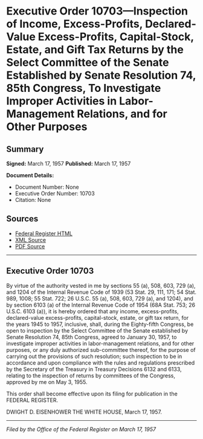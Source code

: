 # Executive Order 10703—Inspection of Income, Excess-Profits, Declared-Value Excess-Profits, Capital-Stock, Estate, and Gift Tax Returns by the Select Committee of the Senate Established by Senate Resolution 74, 85th Congress, To Investigate Improper Activities in Labor-Management Relations, and for Other Purposes

## Summary

**Signed:** March 17, 1957
**Published:** March 17, 1957

**Document Details:**
- Document Number: None
- Executive Order Number: 10703
- Citation: None

## Sources
- [Federal Register HTML](https://www.presidency.ucsb.edu/documents/executive-order-10703-inspection-income-excess-profits-declared-value-excess-profits)
- [XML Source](None)
- [PDF Source](None)

---

## Executive Order 10703

By virtue of the authority vested in me by sections 55 (a), 508, 603, 729 (a), and 1204 of the Internal Revenue Code of 1939 (53 Stat. 29, 111, 171; 54 Stat. 989, 1008; 55 Stat. 722; 26 U.S.C. 55 (a), 508, 603, 729 (a), and 1204), and by section 6103 (a) of the Internal Revenue Code of 1954 (68A Stat. 753; 26 U.S.C. 6103 (a)), it is hereby ordered that any income, excess-profits, declared-value excess-profits, capital-stock, estate, or gift tax return, for the years 1945 to 1957, inclusive, shall, during the Eighty-fifth Congress, be open to inspection by the Select Committee of the Senate established by Senate Resolution 74, 85th Congress, agreed to January 30, 1957, to investigate improper activities in labor-management relations, and for other purposes, or any duly authorized sub-committee thereof, for the purpose of carrying out the provisions of such resolution; such inspection to be in accordance and upon compliance with the rules and regulations prescribed by the Secretary of the Treasury in Treasury Decisions 6132 and 6133, relating to the inspection of returns by committees of the Congress, approved by me on May 3, 1955.

This order shall become effective upon its filing for publication in the FEDERAL REGISTER.

DWIGHT D. EISENHOWER
THE WHITE HOUSE,
March 17, 1957.

---

*Filed by the Office of the Federal Register on March 17, 1957*
